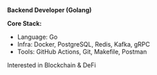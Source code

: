 **Backend Developer (Golang)**

**Core Stack:**
- Language: Go
- Infra: Docker, PostgreSQL, Redis, Kafka, gRPC
- Tools: GitHub Actions, Git, Makefile, Postman

 Interested in Blockchain & DeFi
